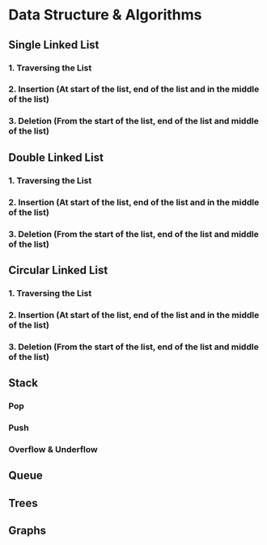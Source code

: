 # Data Structure & Algorithms
## Single Linked List
### 1. Traversing the List
### 2. Insertion (At start of the list, end of the list and in the middle of the list)
### 3. Deletion (From the start of the list, end of the list and middle of the list)
## Double Linked List
### 1. Traversing the List
### 2. Insertion (At start of the list, end of the list and in the middle of the list)
### 3. Deletion (From the start of the list, end of the list and middle of the list)
## Circular Linked List
### 1. Traversing the List
### 2. Insertion (At start of the list, end of the list and in the middle of the list)
### 3. Deletion (From the start of the list, end of the list and middle of the list)
## Stack
### Pop
### Push
### Overflow & Underflow
## Queue
## Trees
## Graphs